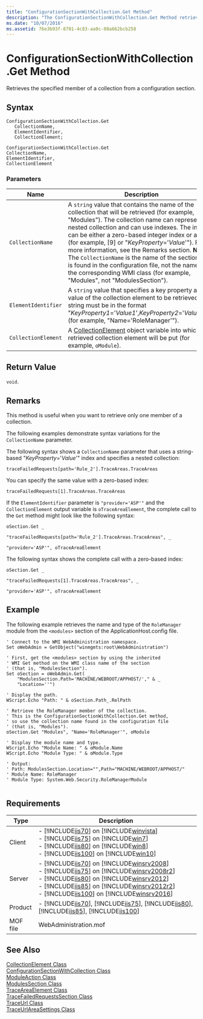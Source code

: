 ```yaml
---
title: "ConfigurationSectionWithCollection.Get Method"
description: "The ConfigurationSectionWithCollection.Get Method retrieves the specified member of a collection from a configuration section. This article details syntax, parameters, return value, code example, and system requirements."
ms.date: "10/07/2016"
ms.assetid: 76e3b93f-8701-4c83-aa0c-08a662bcb258
---
```

# ConfigurationSectionWithCollection.Get Method
Retrieves the specified member of a collection from a configuration section.  
  
## Syntax  
  
```jscript#  
ConfigurationSectionWithCollection.Get   
   CollectionName,   
   ElementIdentifier,   
   CollectionElement;  
```  
  
```vbs  
ConfigurationSectionWithCollection.Get   
CollectionName,   
ElementIdentifier,   
CollectionElement  
```  
  
### Parameters  
  
|Name|Description|  
|----------|-----------------|  
|`CollectionName`|A `string` value that contains the name of the collection that will be retrieved (for example, "Modules"). The collection name can represent a nested collection and can use indexes. The index can be either a zero-based integer index or a string (for example, [9] or "*KeyProperty*='*Value*'"). For more information, see the Remarks section. **Note:**  The `CollectionName` is the name of the section as it is found in the configuration file, not the name of the corresponding WMI class (for example, "Modules", not "ModulesSection").|  
|`ElementIdentifier`|A `string` value that specifies a key property and value of the collection element to be retrieved. The string must be in the format "*KeyProperty1*='*Value1*',*KeyProperty2*='*Value2*',…" (for example, "Name='RoleManager'").|  
|`CollectionElement`|A [CollectionElement](../wmi-provider/collectionelement-class.md) object variable into which the retrieved collection element will be put (for example, `oModule`).|  
  
## Return Value  
 `void`.  
  
## Remarks  
 This method is useful when you want to retrieve only one member of a collection.  
  
 The following examples demonstrate syntax variations for the `CollectionName` parameter.  
  
 The following syntax shows a `CollectionName` parameter that uses a string-based "*KeyProperty*='*Value*'" index and specifies a nested collection:  
  
 `traceFailedRequests[path='Rule_2'].TraceAreas.TraceAreas`  
  
 You can specify the same value with a zero-based index:  
  
 `traceFailedRequests[1].TraceAreas.TraceAreas`  
  
 If the `ElementIdentifier` parameter is `"provider='ASP'"` and the `CollectionElement` output variable is `oTraceAreaElement`, the complete call to the `Get` method might look like the following syntax:  
  
 `oSection.Get _`  
  
 `"traceFailedRequests[path='Rule_2'].TraceAreas.TraceAreas", _`  
  
 `"provider='ASP'", oTraceAreaElement`  
  
 The following syntax shows the complete call with a zero-based index:  
  
 `oSection.Get _`  
  
 `"traceFailedRequests[1].TraceAreas.TraceAreas", _`  
  
 `"provider='ASP'", oTraceAreaElement`  
  
## Example  
 The following example retrieves the name and type of the `RoleManager` module from the `<modules>` section of the ApplicationHost.config file.  
  
```  
' Connect to the WMI WebAdministration namespace.  
Set oWebAdmin = GetObject("winmgmts:root\WebAdministration")  
  
' First, get the <modules> section by using the inherited   
' WMI Get method on the WMI class name of the section  
' (that is, "ModulesSection").  
Set oSection = oWebAdmin.Get( _  
    "ModulesSection.Path='MACHINE/WEBROOT/APPHOST/'," & _  
    "Location=''")  
  
' Display the path.   
WScript.Echo "Path: " & oSection.Path_.RelPath  
  
' Retrieve the RoleManager member of the collection.  
' This is the ConfigurationSectionWithCollection.Get method,  
' so use the collection name found in the configuration file  
' (that is, "Modules").  
oSection.Get "Modules", "Name='RoleManager'", oModule  
  
' Display the module name and type.  
WScript.Echo "Module Name: " & oModule.Name  
WScript.Echo "Module Type: " & oModule.Type  
  
' Output:  
' Path: ModulesSection.Location="",Path="MACHINE/WEBROOT/APPHOST/"  
' Module Name: RoleManager  
' Module Type: System.Web.Security.RoleManagerModule  
  
```  
  
## Requirements  
  
|Type|Description|  
|----------|-----------------|  
|Client|-   [!INCLUDE[iis70](../wmi-provider/includes/iis70-md.md)] on [!INCLUDE[winvista](../wmi-provider/includes/winvista-md.md)]<br />-   [!INCLUDE[iis75](../wmi-provider/includes/iis75-md.md)] on [!INCLUDE[win7](../wmi-provider/includes/win7-md.md)]<br />-   [!INCLUDE[iis80](../wmi-provider/includes/iis80-md.md)] on [!INCLUDE[win8](../wmi-provider/includes/win8-md.md)]<br />-   [!INCLUDE[iis100](../wmi-provider/includes/iis100-md.md)] on [!INCLUDE[win10](../wmi-provider/includes/win10-md.md)]|  
|Server|-   [!INCLUDE[iis70](../wmi-provider/includes/iis70-md.md)] on [!INCLUDE[winsrv2008](../wmi-provider/includes/winsrv2008-md.md)]<br />-   [!INCLUDE[iis75](../wmi-provider/includes/iis75-md.md)] on [!INCLUDE[winsrv2008r2](../wmi-provider/includes/winsrv2008r2-md.md)]<br />-   [!INCLUDE[iis80](../wmi-provider/includes/iis80-md.md)] on [!INCLUDE[winsrv2012](../wmi-provider/includes/winsrv2012-md.md)]<br />-   [!INCLUDE[iis85](../wmi-provider/includes/iis85-md.md)] on [!INCLUDE[winsrv2012r2](../wmi-provider/includes/winsrv2012r2-md.md)]<br />-   [!INCLUDE[iis100](../wmi-provider/includes/iis100-md.md)] on [!INCLUDE[winsrv2016](../wmi-provider/includes/winsrv2016-md.md)]|  
|Product|-   [!INCLUDE[iis70](../wmi-provider/includes/iis70-md.md)], [!INCLUDE[iis75](../wmi-provider/includes/iis75-md.md)], [!INCLUDE[iis80](../wmi-provider/includes/iis80-md.md)], [!INCLUDE[iis85](../wmi-provider/includes/iis85-md.md)], [!INCLUDE[iis100](../wmi-provider/includes/iis100-md.md)]|  
|MOF file|WebAdministration.mof|  
  
## See Also  
 [CollectionElement Class](../wmi-provider/collectionelement-class.md)   
 [ConfigurationSectionWithCollection Class](../wmi-provider/configurationsectionwithcollection-class.md)   
 [ModuleAction Class](../wmi-provider/moduleaction-class.md)   
 [ModulesSection Class](../wmi-provider/modulessection-class.md)   
 [TraceAreaElement Class](../wmi-provider/traceareaelement-class.md)   
 [TraceFailedRequestsSection Class](../wmi-provider/tracefailedrequestssection-class.md)   
 [TraceUrl Class](../wmi-provider/traceurl-class.md)   
 [TraceUrlAreaSettings Class](../wmi-provider/traceurlareasettings-class.md)
